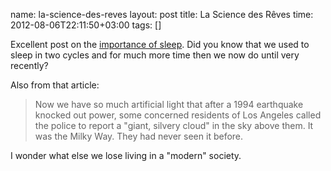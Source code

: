 name: la-science-des-reves
layout: post
title: La Science des Rêves
time: 2012-08-06T22:11:50+03:00
tags: []

<p>Excellent post on the <a href="http://online.wsj.com/article/SB10000872396390443866404577565781327694346.html?mod=WSJ__MIDDLENexttoWhatsNewsThird">importance of sleep</a>. Did you know that we used to sleep in two cycles and for much more time then we now do until very recently?</p>

<p>Also from that article:</p>
<blockquote>
Now we have so much artificial light that after a 1994 earthquake knocked out power, some concerned residents of Los Angeles called the police to report a "giant, silvery cloud" in the sky above them. It was the Milky Way. They had never seen it before.
</blockquote>

<p>I wonder what else we lose living in a "modern" society.</p>
